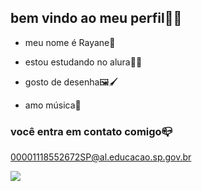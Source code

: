 ## bem vindo ao meu perfil🧚‍♀️

- meu nome é Rayane🌻

- estou estudando no alura👩‍🎓

- gosto de desenha🖼️🖌️

- amo música🎵
### você entra  em contato comigo📪

00001118552672SP@al.educacao.sp.gov.br

![](https://media1.tenor.com/m/3V8d2y-NT6cAAAAd/astro-cha-eunwoo.gif)
